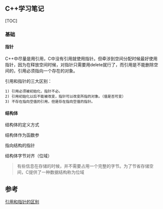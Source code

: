 ## C++学习笔记

[TOC]

### 基础

#### 指针

C++中尽量是用引用，C中没有引用就使用指针。但牵涉到空间分配时候最好使用指针，因为在释放空间时候，对指针只需要用delete就行了，而引用是不能删除空间的，引用必须指向一个存在的对象。

引用和指针的三大区别：

```
1) 引用必须被初始化，指针不必。
2) 引用初始化以后不能被改变，指针可以改变所指的对象。（值是否可变）
3) 不存在指向空值的引用，但是存在指向空值的指针。
```

#### 结构体

结构体的定义方式

结构体作为函数参

指向结构的指针

结构体字节对齐（位域）

> 有些信息在存储的时候，并不需要占用一个完整的字节。为了节省存储空间，C提供了一种数据结构称为位域



## 参考

[引用和指针的区别](http://blog.sina.com.cn/s/blog_493309600100cslp.html)